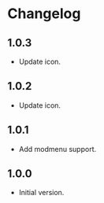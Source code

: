 # Changelog

## 1.0.3

- Update icon.

## 1.0.2

- Update icon.

## 1.0.1

- Add modmenu support.

## 1.0.0

- Initial version.